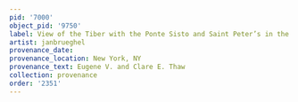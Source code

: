 ```yaml
---
pid: '7000'
object_pid: '9750'
label: View of the Tiber with the Ponte Sisto and Saint Peter’s in the Distance
artist: janbrueghel
provenance_date:
provenance_location: New York, NY
provenance_text: Eugene V. and Clare E. Thaw
collection: provenance
order: '2351'
---
```

